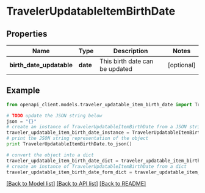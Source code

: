 # TravelerUpdatableItemBirthDate


## Properties
Name | Type | Description | Notes
------------ | ------------- | ------------- | -------------
**birth_date_updatable** | **date** | This birth date can be updated | [optional] 

## Example

```python
from openapi_client.models.traveler_updatable_item_birth_date import TravelerUpdatableItemBirthDate

# TODO update the JSON string below
json = "{}"
# create an instance of TravelerUpdatableItemBirthDate from a JSON string
traveler_updatable_item_birth_date_instance = TravelerUpdatableItemBirthDate.from_json(json)
# print the JSON string representation of the object
print TravelerUpdatableItemBirthDate.to_json()

# convert the object into a dict
traveler_updatable_item_birth_date_dict = traveler_updatable_item_birth_date_instance.to_dict()
# create an instance of TravelerUpdatableItemBirthDate from a dict
traveler_updatable_item_birth_date_form_dict = traveler_updatable_item_birth_date.from_dict(traveler_updatable_item_birth_date_dict)
```
[[Back to Model list]](../README.md#documentation-for-models) [[Back to API list]](../README.md#documentation-for-api-endpoints) [[Back to README]](../README.md)


